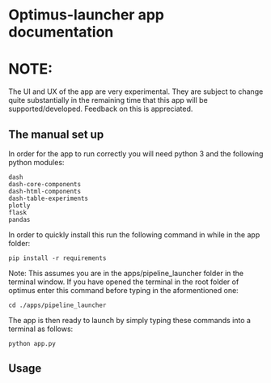 # Optimus-launcher app documentation
# NOTE:
The UI and UX of the app are very experimental. They are subject to change quite substantially in the remaining time that this app will be supported/developed. Feedback on this is appreciated.

## The manual set up
In order for the app to run correctly you will need python 3 and the following python modules:
```
dash
dash-core-components
dash-html-components
dash-table-experiments
plotly
flask
pandas
```
In order to quickly install this run the following command in while in the app folder:
```
pip install -r requirements
```
Note: This assumes you are in the apps/pipeline_launcher folder in the terminal window.
If you have opened the terminal in the root folder of optimus enter this command before
typing in the aformentioned one:
```
cd ./apps/pipeline_launcher
```

The app is then ready to launch by simply typing these commands into a terminal as follows:
```
python app.py
```

## Usage
